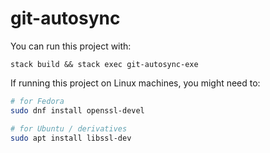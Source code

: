 # git-autosync

You can run this project with:
```
stack build && stack exec git-autosync-exe
```

If running this project on Linux machines, you might need to:

```sh
# for Fedora
sudo dnf install openssl-devel

# for Ubuntu / derivatives
sudo apt install libssl-dev
```
